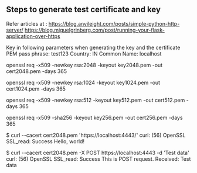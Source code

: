 Steps to generate test certificate and key
------------------------------------------

Refer articles at : 
	https://blog.anvileight.com/posts/simple-python-http-server/
	https://blog.miguelgrinberg.com/post/running-your-flask-application-over-https

Key in following parameters when generating the key and the certificate
	PEM pass phrase: test123
	Country: IN
	Common Name: localhost

openssl req -x509 -newkey rsa:2048 -keyout key2048.pem -out cert2048.pem -days 365

openssl req -x509 -newkey rsa:1024 -keyout key1024.pem -out cert1024.pem -days 365

openssl req -x509 -newkey rsa:512 -keyout key512.pem -out cert512.pem -days 365

openssl req -x509 -sha256 -keyout key256.pem -out cert256.pem -days 365

$ curl --cacert cert2048.pem  'https://localhost:4443/'
curl: (56) OpenSSL SSL_read: Success
Hello, world!

$ curl --cacert cert2048.pem  -X POST https://localhost:4443 -d 'Test data'
curl: (56) OpenSSL SSL_read: Success
This is POST request. Received: Test data

